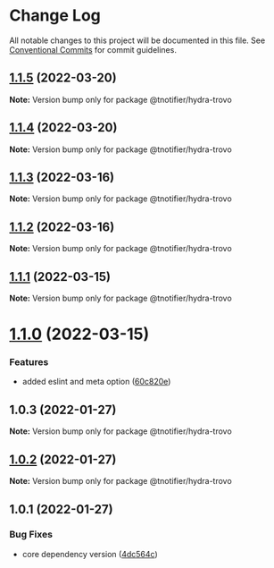 # Change Log

All notable changes to this project will be documented in this file.
See [Conventional Commits](https://conventionalcommits.org) for commit guidelines.

## [1.1.5](https://github.com/tnotifier/hydra/compare/@tnotifier/hydra-trovo@1.1.4...@tnotifier/hydra-trovo@1.1.5) (2022-03-20)

**Note:** Version bump only for package @tnotifier/hydra-trovo





## [1.1.4](https://github.com/tnotifier/hydra/compare/@tnotifier/hydra-trovo@1.1.3...@tnotifier/hydra-trovo@1.1.4) (2022-03-20)

**Note:** Version bump only for package @tnotifier/hydra-trovo





## [1.1.3](https://github.com/tnotifier/hydra/compare/@tnotifier/hydra-trovo@1.1.2...@tnotifier/hydra-trovo@1.1.3) (2022-03-16)

**Note:** Version bump only for package @tnotifier/hydra-trovo





## [1.1.2](https://github.com/tnotifier/hydra/compare/@tnotifier/hydra-trovo@1.1.1...@tnotifier/hydra-trovo@1.1.2) (2022-03-16)

**Note:** Version bump only for package @tnotifier/hydra-trovo





## [1.1.1](https://github.com/tnotifier/hydra/compare/@tnotifier/hydra-trovo@1.1.0...@tnotifier/hydra-trovo@1.1.1) (2022-03-15)

**Note:** Version bump only for package @tnotifier/hydra-trovo





# [1.1.0](https://github.com/tnotifier/hydra/compare/@tnotifier/hydra-trovo@1.0.3...@tnotifier/hydra-trovo@1.1.0) (2022-03-15)


### Features

* added eslint and meta option ([60c820e](https://github.com/tnotifier/hydra/commit/60c820e6c53250cdf3d35925a269e2142e2e89cf))





## 1.0.3 (2022-01-27)

**Note:** Version bump only for package @tnotifier/hydra-trovo





## [1.0.2](https://github.com/tnotifier/hydra/compare/@tnotifier/hydra-trovo@1.0.1...@tnotifier/hydra-trovo@1.0.2) (2022-01-27)

**Note:** Version bump only for package @tnotifier/hydra-trovo





## 1.0.1 (2022-01-27)


### Bug Fixes

* core dependency version ([4dc564c](https://github.com/tnotifier/hydra/commit/4dc564cbff42c3780f0b32d1867a7dce97b27a28))
